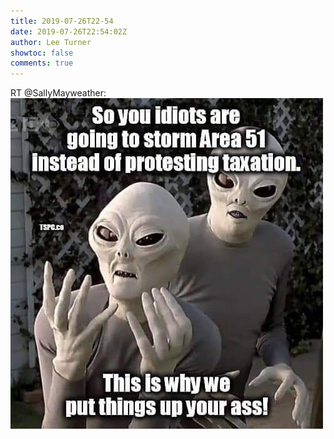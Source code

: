 ```yaml
---
title: 2019-07-26T22-54
date: 2019-07-26T22:54:02Z
author: Lee Turner
showtoc: false
comments: true
---
```


RT @SallyMayweather: ![](/img/x//1154887631236468736-EAWYmeaXoAEBXi4.jpg)

